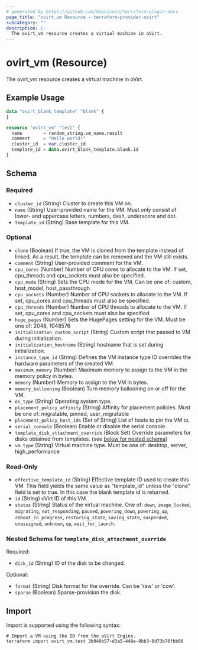 ```yaml
---
# generated by https://github.com/hashicorp/terraform-plugin-docs
page_title: "ovirt_vm Resource - terraform-provider-ovirt"
subcategory: ""
description: |-
  The ovirt_vm resource creates a virtual machine in oVirt.
---
```


# ovirt_vm (Resource)

The ovirt_vm resource creates a virtual machine in oVirt.

## Example Usage

```terraform
data "ovirt_blank_template" "blank" {
}

resource "ovirt_vm" "test" {
  name        = random_string.vm_name.result
  comment     = "Hello world!"
  cluster_id  = var.cluster_id
  template_id = data.ovirt_blank_template.blank.id
}
```

<!-- schema generated by tfplugindocs -->
## Schema

### Required

- `cluster_id` (String) Cluster to create this VM on.
- `name` (String) User-provided name for the VM. Must only consist of lower- and uppercase letters, numbers, dash, underscore and dot.
- `template_id` (String) Base template for this VM.

### Optional

- `clone` (Boolean) If true, the VM is cloned from the template instead of linked. As a result, the template can be removed and the VM still exists.
- `comment` (String) User-provided comment for the VM.
- `cpu_cores` (Number) Number of CPU cores to allocate to the VM. If set, cpu_threads and cpu_sockets must also be specified.
- `cpu_mode` (String) Sets the CPU mode for the VM. Can be one of: custom, host_model, host_passthrough
- `cpu_sockets` (Number) Number of CPU sockets to allocate to the VM. If set, cpu_cores and cpu_threads must also be specified.
- `cpu_threads` (Number) Number of CPU threads to allocate to the VM. If set, cpu_cores and cpu_sockets must also be specified.
- `huge_pages` (Number) Sets the HugePages setting for the VM. Must be one of: 2048, 1048576
- `initialization_custom_script` (String) Custom script that passed to VM during initialization.
- `initialization_hostname` (String) hostname that is set during initialization.
- `instance_type_id` (String) Defines the VM instance type ID overrides the hardware parameters of the created VM.
- `maximum_memory` (Number) Maximum memory to assign to the VM in the memory policy in bytes.
- `memory` (Number) Memory to assign to the VM in bytes.
- `memory_ballooning` (Boolean) Turn memory ballooning on or off for the VM.
- `os_type` (String) Operating system type.
- `placement_policy_affinity` (String) Affinity for placement policies. Must be one of: migratable, pinned, user_migratable
- `placement_policy_host_ids` (Set of String) List of hosts to pin the VM to.
- `serial_console` (Boolean) Enable or disable the serial console.
- `template_disk_attachment_override` (Block Set) Override parameters for disks obtained from templates. (see [below for nested schema](#nestedblock--template_disk_attachment_override))
- `vm_type` (String) Virtual machine type. Must be one of: desktop, server, high_performance

### Read-Only

- `effective_template_id` (String) Effective template ID used to create this VM. 
		This field yields the same value as "template_id" unless the "clone" field is set to true. In this case the blank template id is returned.
- `id` (String) oVirt ID of this VM.
- `status` (String) Status of the virtual machine. One of: `down`, `image_locked`, `migrating`, `not_responding`, `paused`, `powering_down`, `powering_up`, `reboot_in_progress`, `restoring_state`, `saving_state`, `suspended`, `unassigned`, `unknown`, `up`, `wait_for_launch`.

<a id="nestedblock--template_disk_attachment_override"></a>
### Nested Schema for `template_disk_attachment_override`

Required:

- `disk_id` (String) ID of the disk to be changed.

Optional:

- `format` (String) Disk format for the override. Can be 'raw' or 'cow'.
- `sparse` (Boolean) Sparse-provision the disk.

## Import

Import is supported using the following syntax:

```shell
# Import a VM using the ID from the oVirt Engine.
terraform import ovirt_vm.test 3b940b57-d3a5-448e-9bb3-0d73b76fbb08
```
